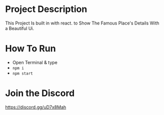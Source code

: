 # Project Description 
This Project Is built in with react. 
to Show The Famous Place's Details With a Beautiful Ui.

# How To Run
- Open Terminal & type 
- `npm i`
- `npm start`
    
# Join the Discord
https://discord.gg/uD7x8Mah
